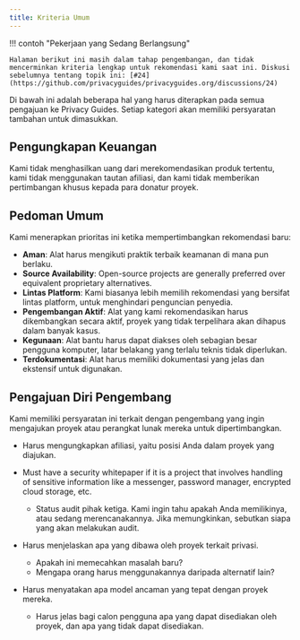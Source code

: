 ```yaml
---
title: Kriteria Umum
---
```


!!! contoh "Pekerjaan yang Sedang Berlangsung"

    Halaman berikut ini masih dalam tahap pengembangan, dan tidak mencerminkan kriteria lengkap untuk rekomendasi kami saat ini. Diskusi sebelumnya tentang topik ini: [#24] (https://github.com/privacyguides/privacyguides.org/discussions/24)

Di bawah ini adalah beberapa hal yang harus diterapkan pada semua pengajuan ke Privacy Guides. Setiap kategori akan memiliki persyaratan tambahan untuk dimasukkan.

## Pengungkapan Keuangan

Kami tidak menghasilkan uang dari merekomendasikan produk tertentu, kami tidak menggunakan tautan afiliasi, dan kami tidak memberikan pertimbangan khusus kepada para donatur proyek.

## Pedoman Umum

Kami menerapkan prioritas ini ketika mempertimbangkan rekomendasi baru:

- **Aman**: Alat harus mengikuti praktik terbaik keamanan di mana pun berlaku.
- **Source Availability**: Open-source projects are generally preferred over equivalent proprietary alternatives.
- **Lintas Platform**: Kami biasanya lebih memilih rekomendasi yang bersifat lintas platform, untuk menghindari penguncian penyedia.
- **Pengembangan Aktif**: Alat yang kami rekomendasikan harus dikembangkan secara aktif, proyek yang tidak terpelihara akan dihapus dalam banyak kasus.
- **Kegunaan**: Alat bantu harus dapat diakses oleh sebagian besar pengguna komputer, latar belakang yang terlalu teknis tidak diperlukan.
- **Terdokumentasi**: Alat harus memiliki dokumentasi yang jelas dan ekstensif untuk digunakan.

## Pengajuan Diri Pengembang

Kami memiliki persyaratan ini terkait dengan pengembang yang ingin mengajukan proyek atau perangkat lunak mereka untuk dipertimbangkan.

- Harus mengungkapkan afiliasi, yaitu posisi Anda dalam proyek yang diajukan.

- Must have a security whitepaper if it is a project that involves handling of sensitive information like a messenger, password manager, encrypted cloud storage, etc.
    - Status audit pihak ketiga. Kami ingin tahu apakah Anda memilikinya, atau sedang merencanakannya. Jika memungkinkan, sebutkan siapa yang akan melakukan audit.

- Harus menjelaskan apa yang dibawa oleh proyek terkait privasi.
    - Apakah ini memecahkan masalah baru?
    - Mengapa orang harus menggunakannya daripada alternatif lain?

- Harus menyatakan apa model ancaman yang tepat dengan proyek mereka.
    - Harus jelas bagi calon pengguna apa yang dapat disediakan oleh proyek, dan apa yang tidak dapat disediakan.
